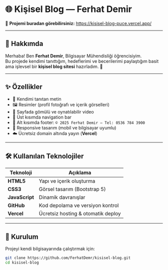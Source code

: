 # 🌐 Kişisel Blog — Ferhat Demir

🔗 **Projemi buradan görebilirsiniz:** https://kisisel-blog-puce.vercel.app/

---

## 👤 Hakkımda
Merhaba! Ben **Ferhat Demir**, Bilgisayar Mühendisliği öğrencisiyim.  
Bu projede kendimi tanıttığım, hedeflerimi ve becerilerimi paylaştığım basit ama işlevsel bir **kişisel blog sitesi** hazırladım. 🎯

---

## ✨ Özellikler
- 📝 Kendimi tanıtan metin
- 🖼️ Resimler (profil fotoğrafı ve içerik görselleri)
- 🎥 Sayfada gömülü ve oynatılabilir video
- 🔗 Üst kısımda navigation bar 
- 📜 Alt kısımda footer: `© 2025 Ferhat Demir — Tel: 0536 784 3900`
- 📱 Responsive tasarım (mobil ve bilgisayar uyumlu)
- ☁️ Ücretsiz domain altında yayın (**Vercel**)

---

## 🛠 Kullanılan Teknolojiler
| Teknoloji     | Açıklama                          |
|---------------|-----------------------------------|
| **HTML5**     | Yapı ve içerik oluşturma          |
| **CSS3**      | Görsel tasarım (Bootstrap 5)      |
| **JavaScript**| Dinamik davranışlar               |
| **GitHub**    | Kod depolama ve versiyon kontrol  |
| **Vercel**    | Ücretsiz hosting & otomatik deploy|

---

## 🚀 Kurulum
Projeyi kendi bilgisayarında çalıştırmak için:

```bash
git clone https://github.com/FerhatDemr/kisisel-blog.git
cd kisisel-blog
